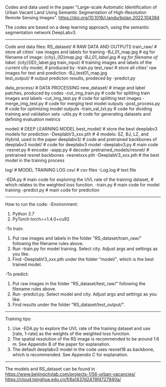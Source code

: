 Codes and data used in the paper 
"Large-scale Automatic Identification of Urban Vacant Land 
Using Semantic Segmentation of High-Resolution Remote Sensing Images".
https://doi.org/10.1016/j.landurbplan.2022.104384

The codes are based on a deep learning approach, using the semantic segmentation network DeepLabv3.

------------------------------
Code and data files:
RS_dataset/             # RAW DATA AND OUTPUTS
    train_raw/              # store all cities' raw images and labels for training 
        -BJ_01_map.jpg          # eg for filename of image: {city}_{ID}_map.jpg
        -BJ_01_label.jpg        # eg for filename of label: {city}_{ID}_label.jpg
    train_input/            # training images and labels of the current city model,
                            # produced by -train.py
    test_raw/               # store all cities' raw images for test and prediction
        -BJ_test01_map.jpg      
    test_output/            # output predicton results, prodeced by -predict.py

data_process/           # DATA PROCESSING
    new_dataset/            # image and label patches, produced by codes
    -cut_img_train.py       # code for splitting train images and labels
    -cut_img_test.py        # code for splitting test images
    -merge_img_test.py      # code for merging test model outputs
    -post_process.py        # code for optimizing model outputs
    -train_val_txt.py       # code for dividing training and validation sets
    -utils.py               # code for generating datasets and defining evaluation metrics

model/                  # DEEP LEARNING MODEL
    best_model/             # store the best deeplabv3 models for prediction
        -DeeplabV3_xxx.pth      # 4 models: SZ, BJ, LZ, and Hybrid, used in the paper
    deeplabv3/              # code and pretrained backbones of deeplabv3
        model/                  # code for deeplabv3 model
            -deeplabv3.py           # main code
            -resnet.py              # encoder
            -aspp.py                # decoder
        pretrained_models/resnet/   # pretrained resnet backbones
            -resnetxxx.pth
    -DeeplabV3_xxx.pth      # the best model in the training process 

log/                    # MODEL TRAINING LOG
    csv/                    # csv files
    -Log.log                # text file

-EDA.py                 # main code for exploring the UVL rate of the training dataset,
                        # which relates to the weighted loss function.
-train.py               # main code for model training
-predict.py             # main code for prediction

-------------------------------
How to run the code:
-Environment:
1. Python 3.7
2. PyTorch torch==1.4.0+cu92

-To train:
1. Put raw images and labels in the folder "RS_dataset/train_raw/" following the filename rules above.
2. Run -train.py for model training. Select city. Adjust args and settings as you like.
3. Find -DeeplabV3_xxx.pth under the folder "model/", which is the best trained model.

-To predict:
1. Put raw images in the folder "RS_dataset/test_raw/" following the filename rules above.
2. Run -predict.py. Select model and city. Adjust args and settings as you like.
3. Find results under the folder "RS_dataset/test_output/".

--------------------------------
Training tips:
1. Use -EDA.py to explore the UVL rate of the training dataset and use [rate, 1-rate] as the weights of the weighted loss function.
2. The spatial resolution of the RS image is recommended to be around 1.6 m. See Appendix B of the paper for explanation. 
3. The default deeplabv3 model in the code uses resnet18 as backbone, which is recommended. See Appendix C for explanation.

--------------------------------
The models and RS_dataset can be found in 
https://www.beijingcitylab.com/projects-1/56-urban-vacancies/
https://cloud.tsinghua.edu.cn/f/6a1437d2478f4727940a/